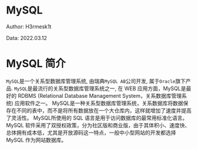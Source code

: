 # MySQL

Author: H3rmesk1t

Data: 2022.03.12

# MySQL 简介
`MySQL`是一个关系型数据库管理系统, 由瑞典`MySQL AB`公司开发, 属于`Oracle`旗下产品. `MySQL`是最流行的关系型数据库管理系统之一, 在 WEB 应用方面，MySQL是最好的 RDBMS (Relational Database Management System，关系数据库管理系统) 应用软件之一。
MySQL是一种关系型数据库管理系统，关系数据库将数据保存在不同的表中，而不是将所有数据放在一个大仓库内，这样就增加了速度并提高了灵活性。
MySQL所使用的 SQL 语言是用于访问数据库的最常用标准化语言。MySQL 软件采用了双授权政策，分为社区版和商业版，由于其体积小、速度快、总体拥有成本低，尤其是开放源码这一特点，一般中小型网站的开发都选择 MySQL 作为网站数据库。
